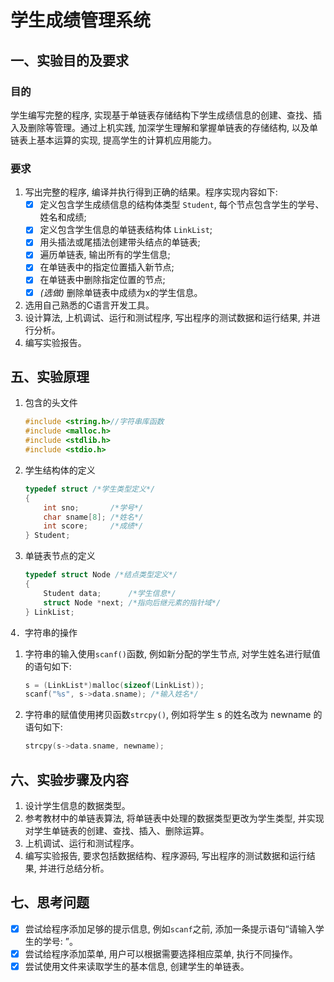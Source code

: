 # 学生成绩管理系统

## 一、实验目的及要求

### 目的

学生编写完整的程序, 实现基于单链表存储结构下学生成绩信息的创建、查找、插入及删除等管理。通过上机实践, 加深学生理解和掌握单链表的存储结构, 以及单链表上基本运算的实现, 提高学生的计算机应用能力。

### 要求

1. 写出完整的程序, 编译并执行得到正确的结果。程序实现内容如下:
   - [x] 定义包含学生成绩信息的结构体类型 `Student`, 每个节点包含学生的学号、姓名和成绩;
   - [x] 定义包含学生信息的单链表结构体 `LinkList`;
   - [x] 用头插法或尾插法创建带头结点的单链表;
   - [x] 遍历单链表, 输出所有的学生信息;
   - [x] 在单链表中的指定位置插入新节点;
   - [x] 在单链表中删除指定位置的节点;
   - [x] *(选做)* 删除单链表中成绩为x的学生信息。
2. 选用自己熟悉的C语言开发工具。
3. 设计算法, 上机调试、运行和测试程序, 写出程序的测试数据和运行结果, 并进行分析。
4. 编写实验报告。

## 五、实验原理

1. 包含的头文件

    ```c
    #include <string.h>//字符串库函数
    #include <malloc.h>
    #include <stdlib.h>
    #include <stdio.h>
    ```

2. 学生结构体的定义

    ```c
    typedef struct /*学生类型定义*/
    {
        int sno;       /*学号*/
        char sname[8]; /*姓名*/
        int score;     /*成绩*/
    } Student;
    ```

3. 单链表节点的定义

    ```c
    typedef struct Node /*结点类型定义*/
    {
        Student data;      /*学生信息*/
        struct Node *next; /*指向后继元素的指针域*/
    } LinkList;
    ```

4．字符串的操作

   1. 字符串的输入使用`scanf()`函数, 例如新分配的学生节点, 对学生姓名进行赋值的语句如下:

        ```c
        s = (LinkList*)malloc(sizeof(LinkList));
        scanf("%s", s->data.sname); /*输入姓名*/
        ```

   2. 字符串的赋值使用拷贝函数`strcpy()`, 例如将学生 s 的姓名改为 newname 的语句如下:

        ```c
        strcpy(s->data.sname, newname);
        ```

## 六、实验步骤及内容

1. 设计学生信息的数据类型。
2. 参考教材中的单链表算法, 将单链表中处理的数据类型更改为学生类型, 并实现对学生单链表的创建、查找、插入、删除运算。
3. 上机调试、运行和测试程序。
4. 编写实验报告, 要求包括数据结构、程序源码, 写出程序的测试数据和运行结果, 并进行总结分析。

## 七、思考问题

- [x] 尝试给程序添加足够的提示信息, 例如`scanf`之前, 添加一条提示语句“请输入学生的学号: ”。
- [x] 尝试给程序添加菜单, 用户可以根据需要选择相应菜单, 执行不同操作。
- [x] 尝试使用文件来读取学生的基本信息, 创建学生的单链表。
